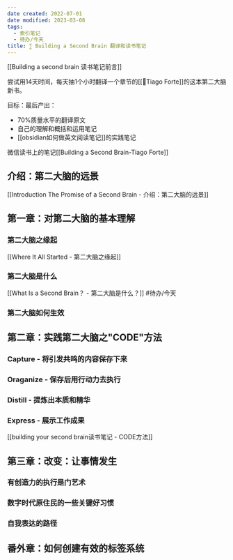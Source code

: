 ```yaml
---
date created: 2022-07-01
date modified: 2023-03-08
tags:
  - 索引笔记
  - 待办/今天
title: ∑ Building a Second Brain 翻译和读书笔记
---
```


[[Building a second brain 读书笔记前言]]

尝试用14天时间，每天抽1个小时翻译一个章节的[[🧑Tiago Forte]]的这本第二大脑新书。

目标：最后产出：

- 70%质量水平的翻译原文
- 自己的理解和概括和运用笔记
- [[obsidian如何做英文阅读笔记]]的实践笔记

微信读书上的笔记[[Building a Second Brain-Tiago Forte]]

## 介绍：第二大脑的远景

[[Introduction The Promise of a Second Brain - 介绍：第二大脑的远景]]

## 第一章：对第二大脑的基本理解

### 第二大脑之缘起

[[Where It All Started - 第二大脑之缘起]]

### 第二大脑是什么

[[What Is a Second Brain？ - 第二大脑是什么？]] #待办/今天

### 第二大脑如何生效

## 第二章：实践第二大脑之"CODE"方法

### Capture - 将引发共鸣的内容保存下来

### Oraganize - 保存后用行动力去执行

### Distill - 提炼出本质和精华

### Express - 展示工作成果

[[building your second brain读书笔记 - CODE方法]]

## 第三章：改变：让事情发生

### 有创造力的执行是门艺术

### 数字时代原住民的一些关键好习惯

### 自我表达的路径

## 番外章：如何创建有效的标签系统
